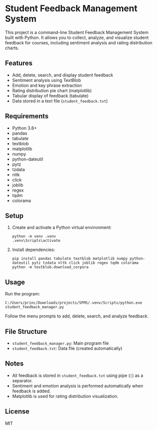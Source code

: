 # Student Feedback Management System

This project is a command-line Student Feedback Management System built with Python. It allows you to collect, analyze, and visualize student feedback for courses, including sentiment analysis and rating distribution charts.

## Features
- Add, delete, search, and display student feedback
- Sentiment analysis using TextBlob
- Emotion and key phrase extraction
- Rating distribution pie chart (matplotlib)
- Tabular display of feedback (tabulate)
- Data stored in a text file (`student_feedback.txt`)

## Requirements
- Python 3.8+
- pandas
- tabulate
- textblob
- matplotlib
- numpy
- python-dateutil
- pytz
- tzdata
- nltk
- click
- joblib
- regex
- tqdm
- colorama

## Setup
1. Create and activate a Python virtual environment:
   ```pwsh
   python -m venv .venv
   .venv\Scripts\activate
   ```
2. Install dependencies:
   ```pwsh
   pip install pandas tabulate textblob matplotlib numpy python-dateutil pytz tzdata nltk click joblib regex tqdm colorama
   python -m textblob.download_corpora
   ```

## Usage
Run the program:
```pwsh
C:/Users/princ/Downloads/projects/SFMS/.venv/Scripts/python.exe student_feedback_manager.py
```

Follow the menu prompts to add, delete, search, and analyze feedback.

## File Structure
- `student_feedback_manager.py`: Main program file
- `student_feedback.txt`: Data file (created automatically)

## Notes
- All feedback is stored in `student_feedback.txt` using pipe (`|`) as a separator.
- Sentiment and emotion analysis is performed automatically when feedback is added.
- Matplotlib is used for rating distribution visualization.

## License
MIT
